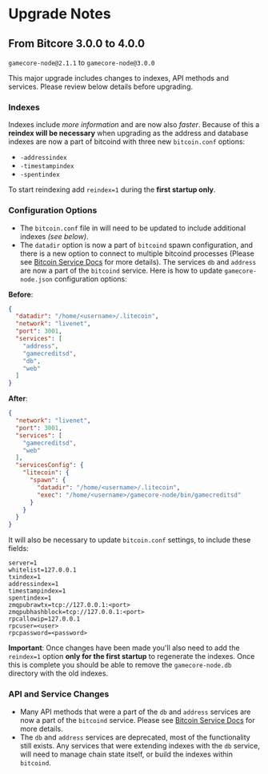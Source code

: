 # Upgrade Notes

## From Bitcore 3.0.0 to 4.0.0

`gamecore-node@2.1.1` to `gamecore-node@3.0.0`

This major upgrade includes changes to indexes, API methods and services. Please review below details before upgrading.

### Indexes

Indexes include *more information* and are now also *faster*. Because of this a **reindex will be necessary** when upgrading as the address and database indexes are now a part of bitcoind with three new `bitcoin.conf` options:
- `-addressindex`
- `-timestampindex`
- `-spentindex`

To start reindexing add `reindex=1` during the **first startup only**.

### Configuration Options

- The `bitcoin.conf` file in will need to be updated to include additional indexes *(see below)*.
- The `datadir` option is now a part of `bitcoind` spawn configuration, and there is a new option to connect to multiple bitcoind processes (Please see [Bitcoin Service Docs](services/bitcoind.md) for more details). The services `db` and `address` are now a part of the `bitcoind` service. Here is how to update `gamecore-node.json` configuration options:

**Before**:
```json
{
  "datadir": "/home/<username>/.litecoin",
  "network": "livenet",
  "port": 3001,
  "services": [
    "address",
    "gamecreditsd",
    "db",
    "web"
  ]
}
```

**After**:
```json
{
  "network": "livenet",
  "port": 3001,
  "services": [
    "gamecreditsd",
    "web"
  ],
  "servicesConfig": {
    "litecoin": {
      "spawn": {
        "datadir": "/home/<username>/.litecoin",
        "exec": "/home/<username>/gamecore-node/bin/gamecreditsd"
      }
    }
  }
}
```

It will also be necessary to update `bitcoin.conf` settings, to include these fields:
```
server=1
whitelist=127.0.0.1
txindex=1
addressindex=1
timestampindex=1
spentindex=1
zmqpubrawtx=tcp://127.0.0.1:<port>
zmqpubhashblock=tcp://127.0.0.1:<port>
rpcallowip=127.0.0.1
rpcuser=<user>
rpcpassword=<password>
```

**Important**: Once changes have been made you'll also need to add the `reindex=1` option **only for the first startup** to regenerate the indexes. Once this is complete you should be able to remove the `gamecore-node.db` directory with the old indexes.

### API and Service Changes
- Many API methods that were a part of the `db` and `address` services are now a part of the `bitcoind` service. Please see [Bitcoin Service Docs](services/bitcoind.md) for more details.
- The `db` and `address` services are deprecated, most of the functionality still exists. Any services that were extending indexes with the `db` service, will need to manage chain state itself, or build the indexes within `bitcoind`.
